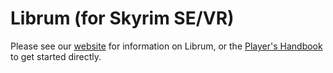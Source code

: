 # Librum (for Skyrim SE/VR)

Please see our [website](https://scenicroute.games) for information on Librum, or the [Player's Handbook](https://librum-for-skyrim-vr.readthedocs.io/en/latest/0_Home.html) to get started directly.
